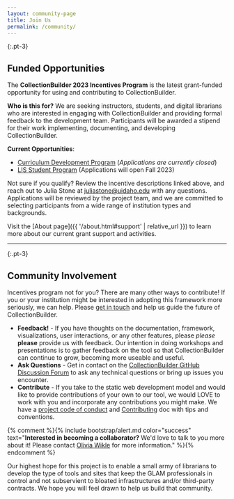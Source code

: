 ```yaml
---
layout: community-page
title: Join Us
permalink: /community/
---
```


{:.pt-3}
## Funded Opportunities

The **CollectionBuilder 2023 Incentives Program** is the latest grant-funded opportunity for using and contributing to CollectionBuilder.

**Who is this for?**
We are seeking instructors, students, and digital librarians who are interested in engaging with CollectionBuilder and providing formal feedback to the development team.
Participants will be awarded a stipend for their work implementing, documenting, and developing CollectionBuilder. 

**Current Opportunities**:

<ul>
    <li><a href="{{ '/community/instructor-incentives.html' | relative_url }}">Curriculum Development Program</a> (<em>Applications are currently closed</em>)</li>
    <li><a href="{{ '/community/student-incentives.html' | relative_url }}">LIS Student Program</a> (Applications will open Fall 2023)</li>
    <!--<li><a href="{{ '/community/librarian-incentives.html' | relative_url }}">Digital Librarian Program</a> (Application Deadline TBD)</li>-->
</ul>

Not sure if you qualify? Review the incentive descriptions linked above, and reach out to Julia Stone at [juliastone@uidaho.edu](mailto:juliastone@uidaho.edu) with any questions.
Applications will be reviewed by the project team, and we are committed to selecting participants from a wide range of institution types and backgrounds.

Visit the [About page]({{ '/about.html#support' | relative_url }}) to learn more about our current grant support and activities.

<hr> 

{:.pt-3}
## Community Involvement

Incentives program not for you? There are many other ways to contribute! If you or your institution might be interested in adopting this framework more seriously, we can help. Please [get in touch](mailto:omwikle@uidaho.edu) and help us guide the future of CollectionBuilder.

- **Feedback!** - If you have thoughts on the documentation, framework, visualizations, user interactions, or any other features, please *please* **please** provide us with feedback. Our intention in doing workshops and presentations is to gather feedback on the tool so that CollectionBuilder can continue to grow, becoming more useable and useful.
- **Ask Questions** - Get in contact on the [CollectionBuilder GitHub Discussion Forum](https://github.com/CollectionBuilder/collectionbuilder.github.io/discussions) to ask any technical questions or bring up issues you encounter.
- **Contribute** - If you take to the static web development model and would like to provide contributions of your own to our tool, we would LOVE to work with you and incorporate any contributions you might make. We have a [project code of conduct](https://github.com/CollectionBuilder/collectionbuilder.github.io/blob/main/CODE_OF_CONDUCT.md) and [Contributing](https://github.com/CollectionBuilder/collectionbuilder.github.io/blob/main/CONTRIBUTING.md) doc with tips and conventions.

{% comment %}{% include bootstrap/alert.md color="success" text="**Interested in becoming a collaborator?** We'd love to talk to you more about it! Please contact [Olivia Wikle](mailto:omwikle@uidaho.edu) for more information." %}{% endcomment %}

Our highest hope for this project is to enable a small army of librarians to develop the type of tools and sites that keep the GLAM professionals in control and not subservient to bloated infrastructures and/or third-party contracts. We hope you will feel drawn to help us build that community. 